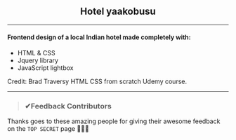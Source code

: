 <h2 align="center">Hotel yaakobusu</h2>
<hr>

#### Frontend design of a local Indian hotel made completely with:
* HTML & CSS
* Jquery library
* JavaScript lightbox

Credit: Brad Traversy HTML CSS from scratch Udemy course.

<hr>

> ### ✔Feedback Contributors
Thanks goes to these amazing people for giving their awesome feedback on the `TOP SECRET` page 🎉🎉🎉
